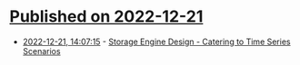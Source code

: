 # [Published on 2022-12-21](index.md)

* [2022-12-21, 14:07:15](https://lobste.rs/s/n5ppud/storage_engine_design_catering_time) - [Storage Engine Design - Catering to Time Series Scenarios](https://www.greptime.com/blogs/2022-12-21-storage-engine-design)
